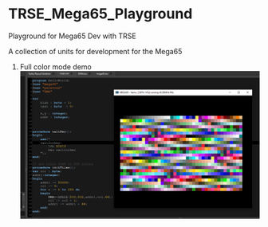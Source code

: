 # TRSE_Mega65_Playground
Playground for Mega65 Dev with TRSE


A collection of units for development for the Mega65
1. Full color mode demo 
	![FCM IMAGE](fcm.png?raw=true "FCM")
	
